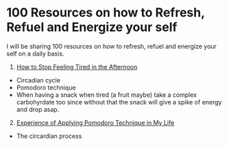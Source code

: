 # 100 Resources on how to Refresh, Refuel and Energize your self
I will be sharing 100 resources on how to refresh, refuel and energize your self on a daily basis.

1. [How to Stop Feeling Tired in the Afternoon](https://www.youtube.com/watch?v=wu95JPidByY&ab_channel=ThomasFrank)
 - Circadian cycle
 - Pomodoro technique
 - When having a snack when tired (a fruit maybe) take a complex carbohyrdate too since without that the snack will give a spike of energy and drop asap.
2. [Experience of Applying Pomodoro Technique in My Life](https://medium.com/@m.munirahmed113/experience-of-applying-pomodoro-technique-in-my-life-86cd128108e9)
 - The circardian process
